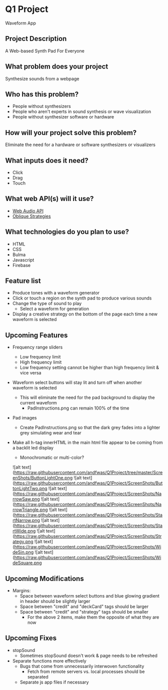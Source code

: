 # Q1 Project
Waveform App

## Project Description
A Web-based Synth Pad For Everyone

## What problem does your project
Synthesize sounds from a webpage

## Who has this problem?
- People without synthesizers
- People who aren't experts in sound synthesis or wave visualization
- People without synthesizer software or hardware

## How will your project solve this problem?
Eliminate the need for a hardware or software synthesizers or visualizers

## What inputs does it need?
- Click
- Drag
- Touch

## What web API(s) will it use?
- [Web Audio API](http://blog.teamtreehouse.com/building-a-synthesizer-with-the-web-audio-api)
- [Oblique Strategies](http://brianeno.needsyourhelp.org/)

## What technologies do you plan to use?
- HTML
- CSS
- Bulma
- Javascript
- Firebase

## Feature list
- Produce tones with a waveform generator
- Click or touch a region on the synth pad to produce various sounds
- Change the type of sound to play
  - Select a waveform for generation
- Display a creative strategy on the bottom of the page each time a new waveform is selected

## Upcoming Features
- Frequency range sliders
  - Low frequency limit
  - High frequency limit
  - Low frequency setting cannot be higher than high frequency limit & vice versa
- Waveform select buttons will stay lit and turn off when another waveform is selected
  - This will eliminate the need for the pad background to display the current waveform
    - PadInstructions.png can remain 100% of the time
- Pad images
  - Create PadInstructions.png so that the dark grey fades into a lighter grey simulating wear and tear
- Make all h-tag innerHTML in the main html file appear to be coming from a backlit led display
  - Monochromatic or multi-color?

  ![alt text](https://raw.githubusercontent.com/andfwas/Q1Project/tree/master/ScreenShots/ButtonLightOne.png
  ![alt text](https://raw.githubusercontent.com/andfwas/Q1Project/ScreenShots/ButtonLightTwo.png
  ![alt text](https://raw.githubusercontent.com/andfwas/Q1Project/ScreenShots/NarrowSaw.png
  ![alt text](https://raw.githubusercontent.com/andfwas/Q1Project/ScreenShots/NarrowTriangle.png
  ![alt text](https://raw.githubusercontent.com/andfwas/Q1Project/ScreenShots/StartNarrow.png
  ![alt text](https://raw.githubusercontent.com/andfwas/Q1Project/ScreenShots/StartWide.png
  ![alt text](https://raw.githubusercontent.com/andfwas/Q1Project/ScreenShots/Strategy.png
  ![alt text](https://raw.githubusercontent.com/andfwas/Q1Project/ScreenShots/WideSin.png
  ![alt text](https://raw.githubusercontent.com/andfwas/Q1Project/ScreenShots/WideSquare.png


## Upcoming Modifications
- Margins:
  - Space between waveform select buttons and blue glowing gradient in header should be slightly larger
  - Space between "credit" and "deckCard" tags should be larger
  - Space between "credit" and "strategy" tags should be smaller
    - For the above 2 items, make them the opposite of what they are now

## Upcoming Fixes
- stopSound
  - Sometimes stopSound doesn't work & page needs to be refreshed
- Separate functions more effectively
  - Bugs that come from unnecessarily interwoven functionality
    - Fetch from remote servers vs. local processes should be separated
  - Separate js app files if necessary
